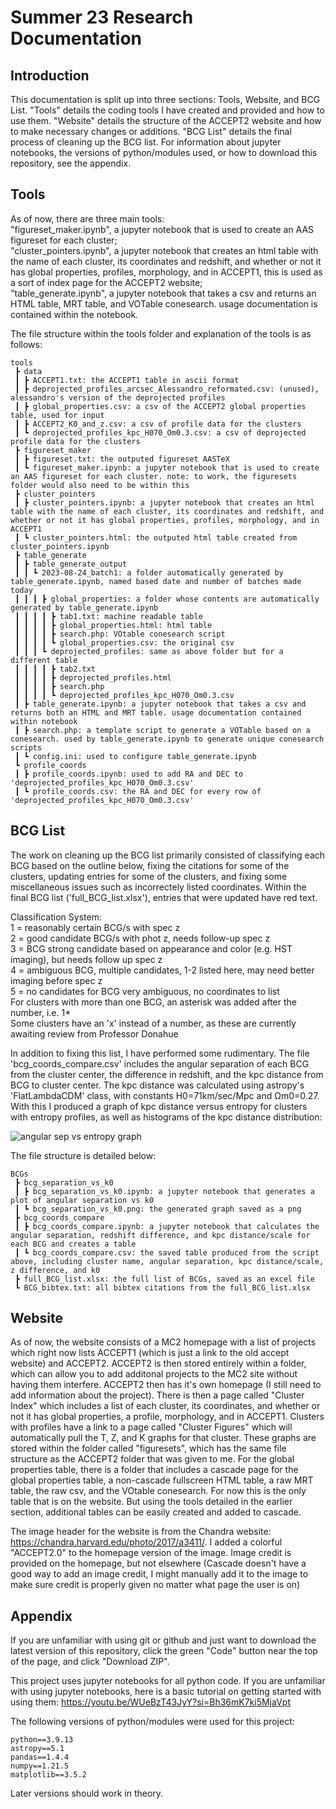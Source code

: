 # Summer 23 Research Documentation

## Introduction

This documentation is split up into three sections: Tools, Website, and BCG List. "Tools" details the coding tools I have created and provided and how to use them. "Website" details the structure of the ACCEPT2 website and how to make necessary changes or additions. "BCG List" details the final process of cleaning up the BCG list. For information about jupyter notebooks, the versions of python/modules used, or how to download this repository, see the appendix.

## Tools

As of now, there are three main tools:  
"figureset_maker.ipynb", a jupyter notebook that is used to create an AAS figureset for each cluster;  
"cluster_pointers.ipynb", a jupyter notebook that creates an html table with the name of each cluster, its coordinates and redshift, and whether or not it has global properties, profiles, morphology, and in ACCEPT1, this is used as a sort of index page for the ACCEPT2 website;  
"table_generate.ipynb", a jupyter notebook that takes a csv and returns an HTML table, MRT table, and VOTable conesearch. usage documentation is contained within the notebook.

The file structure within the tools folder and explanation of the tools is as follows:

```
tools
 ┣ data
 ┃ ┣ ACCEPT1.txt: the ACCEPT1 table in ascii format
 ┃ ┣ deprojected_profiles_arcsec_Alessandro_reformated.csv: (unused), alessandro's version of the deprojected profiles
 ┃ ┣ global_properties.csv: a csv of the ACCEPT2 global properties table, used for input
 ┃ ┣ ACCEPT2_K0_and_z.csv: a csv of profile data for the clusters
 ┃ ┗ deprojected_profiles_kpc_H070_Om0.3.csv: a csv of deprojected profile data for the clusters
 ┣ figureset_maker
 ┃ ┣ figureset.txt: the outputed figureset AASTeX
 ┃ ┗ figureset_maker.ipynb: a jupyter notebook that is used to create an AAS figureset for each cluster. note: to work, the figuresets folder would also need to be within this 
 ┣ cluster_pointers
 ┃ ┣ cluster_pointers.ipynb: a jupyter notebook that creates an html table with the name of each cluster, its coordinates and redshift, and whether or not it has global properties, profiles, morphology, and in ACCEPT1
 ┃ ┗ cluster_pointers.html: the outputed html table created from cluster_pointers.ipynb
 ┣ table_generate
 ┃ ┣ table_generate_output
 ┃ ┃ ┗ 2023-08-24_batch1: a folder automatically generated by table_generate.ipynb, named based date and number of batches made today
 ┃ ┃ ┃ ┣ global_properties: a folder whose contents are automatically generated by table_generate.ipynb
 ┃ ┃ ┃ ┃ ┣ tab1.txt: machine readable table
 ┃ ┃ ┃ ┃ ┣ global_properties.html: html table
 ┃ ┃ ┃ ┃ ┣ search.php: VOtable conesearch script
 ┃ ┃ ┃ ┃ ┗ global_properties.csv: the original csv
 ┃ ┃ ┃ ┗ deprojected_profiles: same as above folder but for a different table
 ┃ ┃ ┃ ┃ ┣ tab2.txt
 ┃ ┃ ┃ ┃ ┣ deprojected_profiles.html
 ┃ ┃ ┃ ┃ ┣ search.php
 ┃ ┃ ┃ ┃ ┗ deprojected_profiles_kpc_H070_Om0.3.csv
 ┃ ┣ table_generate.ipynb: a jupyter notebook that takes a csv and returns both an HTML and MRT table. usage documentation contained within notebook
 ┃ ┣ search.php: a template script to generate a VOTable based on a conesearch. used by table_generate.ipynb to generate unique conesearch scripts
 ┃ ┗ config.ini: used to configure table_generate.ipynb
 ┗ profile_coords
 ┃ ┣ profile_coords.ipynb: used to add RA and DEC to 'deprojected_profiles_kpc_H070_Om0.3.csv'
 ┃ ┗ profile_coords.csv: the RA and DEC for every row of 'deprojected_profiles_kpc_H070_Om0.3.csv'
```

## BCG List

The work on cleaning up the BCG list primarily consisted of classifying each BCG based on the outline below, fixing the citations for some of the clusters, updating entries for some of the clusters, and fixing some miscellaneous issues such as incorrectely listed coordinates. Within the final BCG list ('full_BCG_list.xlsx'), entries that were updated have red text.

Classification System:  
  1 = reasonably certain BCG/s with spec z  
  2 = good candidate BCG/s with phot z, needs follow-up spec z  
  3 = BCG strong candidate based on appearance and color (e.g. HST imaging), but needs follow up spec z  
  4 = ambiguous BCG, multiple candidates, 1-2 listed here, may need better imaging before spec z  
  5 = no candidates for BCG very ambiguous, no coordinates to list  
For clusters with more than one BCG, an asterisk was added after the number, i.e. 1*  
Some clusters have an 'x' instead of a number, as these are currently awaiting review from Professor Donahue

In addition to fixing this list, I have performed some rudimentary. The file 'bcg_coords_compare.csv' includes the angular separation of each BCG from the cluster center, the difference in redshift, and the kpc distance from BCG to cluster center. The kpc distance was calculated using astropy's 'FlatLambdaCDM' class, with constants H0=71km/sec/Mpc and Ωm0=0.27. With this I produced a graph of kpc distance versus entropy for clusters with entropy profiles, as well as histograms of the kpc distance distribution:

![angular sep vs entropy graph](https://github.com/farahconor/summer23/blob/main/BCGs/bcg_separation_vs_k0/bcg_separation_vs_k0.png)

The file structure is detailed below:

```
BCGs
 ┣ bcg_separation_vs_k0
 ┃ ┣ bcg_separation_vs_k0.ipynb: a jupyter notebook that generates a plot of angular separation vs k0
 ┃ ┗ bcg_separation_vs_k0.png: the generated graph saved as a png
 ┣ bcg_coords_compare
 ┃ ┣ bcg_coords_compare.ipynb: a jupyter notebook that calculates the angular separation, redshift difference, and kpc distance/scale for each BCG and creates a table
 ┃ ┗ bcg_coords_compare.csv: the saved table produced from the script above, including cluster name, angular separation, kpc distance/scale, z difference, and k0
 ┣ full_BCG_list.xlsx: the full list of BCGs, saved as an excel file
 ┗ BCG_bibtex.txt: all bibtex citations from the full_BCG_list.xlsx
 ```

## Website

As of now, the website consists of a MC2 homepage with a list of projects which right now lists ACCEPT1 (which is just a link to the old accept website) and ACCEPT2. ACCEPT2 is then stored entirely within a folder, which can allow you to add additonal projects to the MC2 site without having them interfere. ACCEPT2 then has it's own homepage (I still need to add information about the project). There is then a page called "Cluster Index" which includes a list of each cluster, its coordinates, and whether or not it has global properties, a profile, morphology, and in ACCEPT1. Clusters with profiles have a link to a page called "Cluster Figures" which will automatically pull the T, Z, and K graphs for that cluster. These graphs are stored within the folder called "figuresets", which has the same file structure as the ACCEPT2 folder that was given to me. For the global properties table, there is a folder that includes a cascade page for the global properties table, a non-cascade fullscreen HTML table, a raw MRT table, the raw csv, and the VOtable conesearch. For now this is the only table that is on the website. But using the tools detailed in the earlier section, additional tables can be easily created and added to cascade.

The image header for the website is from the Chandra website: https://chandra.harvard.edu/photo/2017/a3411/. I added a colorful "ACCEPT2.0" to the homepage version of the image. Image credit is provided on the homepage, but not elsewhere (Cascade doesn't have a good way to add an image credit, I might manually add it to the image to make sure credit is properly given no matter what page the user is on) 

## Appendix

If you are unfamiliar with using git or github and just want to download the latest version of this repository, click the green "Code" button near the top of the page, and click "Download ZIP".

This project uses jupyter notebooks for all python code. If you are unfamiliar with using jupyter notebooks, here is a basic tutorial on getting started with using them: https://youtu.be/WUeBzT43JyY?si=Bh36mK7ki5MjaVpt

The following versions of python/modules were used for this project:

```
python==3.9.13
astropy==5.1
pandas==1.4.4
numpy==1.21.5
matplotlib==3.5.2
```

Later versions should work in theory.
